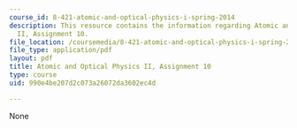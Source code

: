 ```yaml
---
course_id: 8-421-atomic-and-optical-physics-i-spring-2014
description: This resource contains the information regarding Atomic and Optical Physics
  II, Assignment 10.
file_location: /coursemedia/8-421-atomic-and-optical-physics-i-spring-2014/990e4be207d2c073a26072da3602ec4d_MIT8_421S14_homeWork10.pdf
file_type: application/pdf
layout: pdf
title: Atomic and Optical Physics II, Assignment 10
type: course
uid: 990e4be207d2c073a26072da3602ec4d

---
```

None